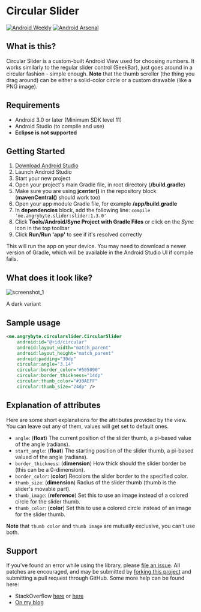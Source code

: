 Circular Slider
===============
[![Android Weekly](https://img.shields.io/badge/Android%20Weekly-184-blue.svg)](http://androidweekly.net/issues/issue-184)
[![Android Arsenal](https://img.shields.io/badge/Android%20Arsenal-Circular%20Slider-brightgreen.svg?style=flat)](http://android-arsenal.com/details/1/3417)

What is this?
-------------
Circular Slider is a custom-built Android View used for choosing numbers. It works similarly to the regular slider control (SeekBar), just goes around in a circular fashion - simple enough.
**Note** that the thumb scroller (the thing you drag around) can be either a solid-color circle or a custom drawable (like a PNG image).

Requirements
------------
- Android 3.0 or later (Minimum SDK level 11)
- Android Studio (to compile and use)
- **Eclipse is not supported**

Getting Started
---------------
1. [Download Android Studio](http://developer.android.com/sdk/index.html)
1. Launch Android Studio
1. Start your new project
1. Open your project's main Gradle file, in root directory (**/build.gradle**)
1. Make sure you are using **jcenter()** in the repository block (**mavenCentral()** should work too)
1. Open your app module Gradle file, for example **/app/build.gradle**
1. In **dependencies** block, add the following line: `compile 'me.angrybyte.slider:slider:1.3.0'`
1. Click **Tools/Android/Sync Project with Gradle Files** or click on the *Sync* icon in the top toolbar
1. Click **Run/Run 'app'** to see if it's resolved correctly

This will run the app on your device. You may need to download a newer version of Gradle, which will be available in the Android Studio UI if compile fails.

What does it look like?
----------------------
![screenshot_1](https://raw.githubusercontent.com/milosmns/circular-slider-android/master/slider/src/images/CircularSlider-Image_downscaled.png)

A dark variant

Sample usage
------------
```xml
<me.angrybyte.circularslider.CircularSlider
    android:id="@+id/circular"
    android:layout_width="match_parent"
    android:layout_height="match_parent"
    android:padding="30dp"
    circular:angle="3.14"
    circular:border_color="#505090"
    circular:border_thickness="14dp"
    circular:thumb_color="#30AEFF"
    circular:thumb_size="24dp" />
```

Explanation of attributes
-------------------------
Here are some short explanations for the attributes provided by the view. You can leave out any of them, values will get set to default ones.

- `angle`: (**float**) The current position of the slider thumb, a pi-based value of the angle (radians).
- `start_angle`: (**float**) The starting position of the slider thumb, a pi-based valued of the angle (radians).
- `border_thickness`: (**dimension**) How thick should the slider border be (this can be a 0-dimension).
- `border_color`: (**color**) Recolors the slider border to the specified color.
- `thumb_size`: (**dimension**) Radius of the slider thumb (thumb is the slider's movable part).
- `thumb_image`: (**reference**) Set this to use an image instead of a colored circle for the slider thumb.
- `thumb_color`: (**color**) Set this to use a colored circle instead of an image for the slider thumb.

**Note** that `thumb color` and `thumb image` are mutually exclusive, you can't use both.

Support
-------
If you've found an error while using the library, please [file an issue](https://github.com/milosmns/circular-slider-android/issues/new).
All patches are encouraged, and may be submitted by [forking this project](https://github.com/milosmns/circular-slider-android/fork) and
submitting a pull request through GitHub.
Some more help can be found here:
- StackOverflow [here](http://stackoverflow.com/questions/tagged/circular-slider-android) or [here](http://stackoverflow.com/questions/tagged/circular-slider)
- [On my blog](http://angrybyte.me)
